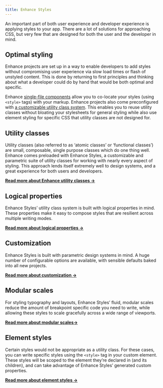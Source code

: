 ```yaml
---
title: Enhance Styles
---
```


An important part of both user experience and developer experience is applying styles to your app.
There are a lot of solutions for approaching CSS, but very few that are designed for both the user and the developer in mind.

## Optimal styling

Enhance projects are set up in a way to enable developers to add styles without compromising user experience via slow load times or flash of unstyled content.
This is done by returning to first principles and thinking about what a developer could do by hand that would be both optimal and specific.

Enhance [single-file components](/docs/learn/concepts/single-file-components) allow you to co-locate your styles (using `<style>` tags) with your markup.
Enhance projects also come preconfigured with [a customizable utility class system](/docs/learn/concepts/styling/enhance-styles/utility-classes).
This enables you to reuse utility classes without bloating your stylesheets for general styling while also use element styling for specific CSS that utility classes are not designed for.

## Utility classes

Utility classes (also referred to as ‘atomic classes’ or ‘functional classes’) are small, composable, single purpose classes which do one thing well. Enhance comes preloaded with Enhance Styles, a customizable and parametric suite of utility classes for working with nearly every aspect of styling. This approach lends itself extremely well to design systems, and a great experience for both users and developers.

<doc-callout level="none" mark="🖍️">

**[Read more about Enhance utility classes →](/docs/learn/concepts/styling/enhance-styles/utility-classes)**

</doc-callout>

## Logical properties

Enhance Styles’ utility class system is built with logical properties in mind. These properties make it easy to compose styles that are resilient across multiple writing modes.

<doc-callout level="none" mark="🔀">

**[Read more about logical properties →](/docs/learn/concepts/styling/enhance-styles/logical-properties)**

</doc-callout>

## Customization

Enhance Styles is built with parametric design systems in mind. A huge number of configurable options are available, with sensible defaults baked into all new projects.

<doc-callout level="none" mark="🎛️">

**[Read more about customization →](/docs/learn/concepts/styling/enhance-styles/customization)**

</doc-callout>

## Modular scales

For styling typography and layouts, Enhance Styles’ fluid, modular scales reduce the amount of breakpoint specific code you need to write, while allowing these styles to scale gracefully across a wide range of viewports.

<doc-callout level="none" mark="📏">

**[Read more about modular scales→](/docs/learn/concepts/styling/enhance-styles/modular-scales)**

</doc-callout>

## Element styles

Certain styles would not be appropriate as a utility class. For these cases, you can write specific styles using the `<style>` tag in your custom element. These styles will be scoped to the element they’re declared in (and its children), and can take advantage of Enhance Styles’ generated custom properties.

<doc-callout level="none" mark="🎨">

**[Read more about element styles →](/docs/learn/concepts/styling/enhance-styles/element-styles)**

</doc-callout>

